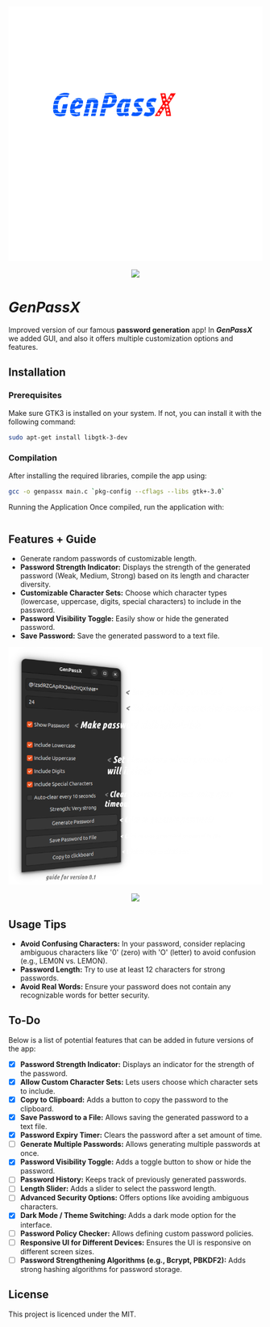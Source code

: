<p align="center">
  <img src="Logo.png" alt="App Logo"/>
</p>

<p align="center">
  <img src="https://img.shields.io/badge/LICENSE-MIT-green"/>
</p>

# ***GenPassX***

Improved version of our famous **password generation** app! In ***GenPassX*** we added GUI, and also it offers multiple customization options and features.

## Installation

### Prerequisites
Make sure GTK3 is installed on your system. If not, you can install it with the following command:
```bash
sudo apt-get install libgtk-3-dev
```

### Compilation
After installing the required libraries, compile the app using:

```bash
gcc -o genpassx main.c `pkg-config --cflags --libs gtk+-3.0`
```

Running the Application
Once compiled, run the application with:
```bash

```

## Features + Guide
- Generate random passwords of customizable length.
- **Password Strength Indicator:** Displays the strength of the generated password (Weak, Medium, Strong) based on its length and character diversity.
- **Customizable Character Sets:** Choose which character types (lowercase, uppercase, digits, special characters) to include in the password.
- **Password Visibility Toggle:** Easily show or hide the generated password.
- **Save Password:** Save the generated password to a text file.

<p align="center">
  <img src="Guide.png" alt="Guide Logo"/>
</p>

<p align="center">
  <img src="https://img.shields.io/badge/LICENSE-MIT-green"/>
</p>

## Usage Tips
- **Avoid Confusing Characters:** In your password, consider replacing ambiguous characters like '0' (zero) with 'O' (letter) to avoid confusion (e.g., LEM0N vs. LEMON).
- **Password Length:** Try to use at least 12 characters for strong passwords.
- **Avoid Real Words:** Ensure your password does not contain any recognizable words for better security.

## To-Do
Below is a list of potential features that can be added in future versions of the app:

- [X] **Password Strength Indicator:** Displays an indicator for the strength of the password.
- [X] **Allow Custom Character Sets:** Lets users choose which character sets to include.
- [X] **Copy to Clipboard:** Adds a button to copy the password to the clipboard.
- [X] **Save Password to a File:** Allows saving the generated password to a text file.
- [X] **Password Expiry Timer:** Clears the password after a set amount of time.
- [ ] **Generate Multiple Passwords:**
Allows generating multiple passwords at once.
- [X] **Password Visibility Toggle:** Adds a toggle button to show or hide the password.
- [ ] **Password History:** Keeps track of previously generated passwords.
- [ ] **Length Slider:** Adds a slider to select the password length.
- [ ] **Advanced Security Options:** Offers options like avoiding ambiguous characters.
- [X] **Dark Mode / Theme Switching:** Adds a dark mode option for the interface.
- [ ] **Password Policy Checker:** Allows defining custom password policies.
- [ ] **Responsive UI for Different Devices:** Ensures the UI is responsive on different screen sizes.
- [ ] **Password Strengthening Algorithms (e.g., Bcrypt, PBKDF2):** Adds strong hashing algorithms for password storage.

## License

This project is licenced under the MIT.
